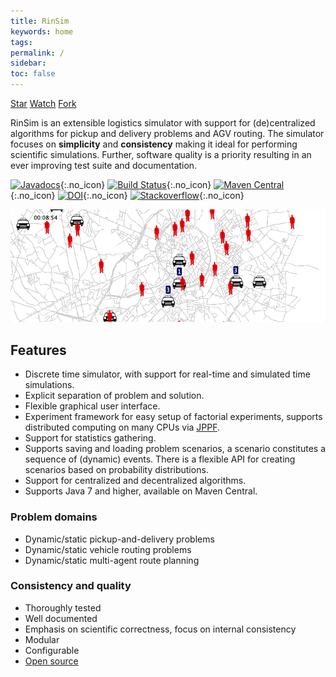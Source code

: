 ```yaml
---
title: RinSim
keywords: home
tags: 
permalink: /
sidebar:
toc: false
---
```

<!-- https://deepnn.github.io/index.html -->
<script async defer src="https://buttons.github.io/buttons.js"></script>
<a class="github-button" href="https://github.com/rinde/rinsim" data-size="large" data-show-count="true" aria-label="Star rinde/rinsim on GitHub">Star</a>
<a class="github-button" href="https://github.com/rinde/rinsim/subscription" data-size="large" data-show-count="true" aria-label="Watch rinde/rinsim on GitHub">Watch</a>
<a class="github-button" href="https://github.com/rinde/rinsim/fork" data-size="large" data-show-count="true" aria-label="Fork rinde/rinsim on GitHub">Fork</a>

RinSim is an extensible logistics simulator with support for (de)centralized algorithms for pickup and delivery problems and AGV routing. The simulator focuses on __simplicity__ and __consistency__ making it ideal for performing scientific simulations. Further, software quality is a priority resulting in an ever improving test suite and documentation.

[![Javadocs](https://javadoc.io/badge/com.github.rinde/rinsim-core.svg?color=red)](https://javadoc.io/doc/com.github.rinde/rinsim-core){:.no_icon} 
[![Build Status](https://travis-ci.org/rinde/RinSim.svg?branch=master)](https://travis-ci.org/rinde/RinSim){:.no_icon} 
[![Maven Central](https://maven-badges.herokuapp.com/maven-central/com.github.rinde/rinsim-core/badge.svg)](https://maven-badges.herokuapp.com/maven-central/com.github.rinde/rinsim-core){:.no_icon} 
[![DOI](https://zenodo.org/badge/DOI/10.5281/zenodo.571471.svg)](https://doi.org/10.5281/zenodo.571471){:.no_icon} 
[![Stackoverflow](https://img.shields.io/badge/stackoverflow-rinsim-orange.svg)](http://stackoverflow.com/questions/tagged/rinsim){:.no_icon} 



![Taxi Demo](images/taxi-demo.gif)

## Features

 - <span class="glyphicon glyphicon-time"></span> Discrete time simulator, with support for real-time and simulated time simulations.
 - <i class="fa fa-exchange"></i> Explicit separation of problem and solution.
 - <i class="fa fa-object-group"></i> Flexible graphical user interface.
 - <i class="fa fa-sitemap"></i> Experiment framework for easy setup of factorial experiments, supports distributed computing on many CPUs via [JPPF](https://jppf.org).
 - <span class="glyphicon glyphicon-stats"></span> Support for statistics gathering.
 - <i class="fa fa-history"></i> Supports saving and loading problem scenarios, a scenario constitutes a sequence of (dynamic) events. There is a flexible API for creating scenarios based on probability distributions. 
 - <i class="fa fa-cubes"></i> Support for centralized and decentralized algorithms.
 - <i class="fa fa-coffee"></i> Supports Java 7 and higher, available on Maven Central.


### Problem domains 
 - <i class="fa fa-truck"></i> Dynamic/static pickup-and-delivery problems
 - <i class="fa fa-car"></i> Dynamic/static vehicle routing problems
 - <i class="fa fa-map-marker"></i> Dynamic/static multi-agent route planning

### Consistency and quality
 - <i class="fa fa-check"></i> Thoroughly tested
 - <i class="fa fa-book"></i> Well documented
 - <i class="fa fa-flask"></i> Emphasis on scientific correctness, focus on internal consistency 
 - <i class="fa fa-puzzle-piece"></i> Modular 
 - <span class="fa fa-sliders"></span> Configurable
 - <i class="fa fa-github"></i> [Open source](https://github.com/rinde/RinSim/)


